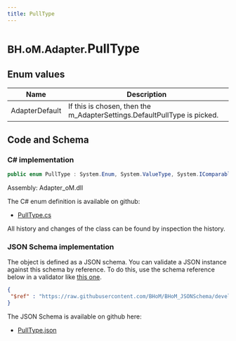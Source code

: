 ```yaml
---
title: PullType
---
```


# <small>BH.oM.Adapter.</small>**PullType**



## Enum values

| Name            | Description                                                    |
|-----------------|----------------------------------------------------------------|
| AdapterDefault |  If this is chosen, then the m_AdapterSettings.DefaultPullType is picked.  |


## Code and Schema

### C# implementation

``` C# title="C#"
public enum PullType : System.Enum, System.ValueType, System.IComparable, System.ISpanFormattable, System.IFormattable, System.IConvertible
```

Assembly: Adapter_oM.dll

The C# enum definition is available on github:

- [PullType.cs](https://github.com/BHoM/BHoM_Adapter/blob/develop/Adapter_oM/Enums\PullType.cs)

All history and changes of the class can be found by inspection the history.
### JSON Schema implementation

The object is defined as a JSON schema. You can validate a JSON instance against this schema by reference. To do this, use the schema reference below in a validator like [this one](https://www.jsonschemavalidator.net/).

``` json title="JSON Schema"
{
 "$ref" : "https://raw.githubusercontent.com/BHoM/BHoM_JSONSchema/develop/Adapter_oM/PullType.json"
}
```

The JSON Schema is available on github here:

- [PullType.json](https://github.com/BHoM/BHoM_JSONSchema/blob/develop/Adapter_oM/PullType.json)

